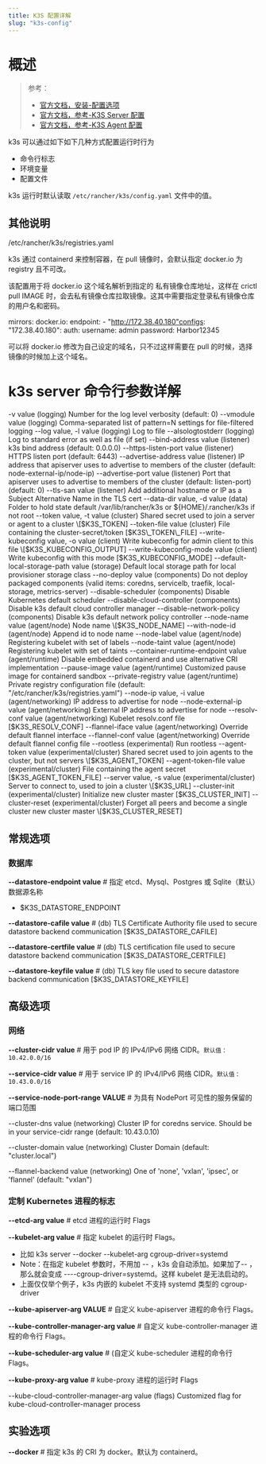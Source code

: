 ```yaml
---
title: K3S 配置详解
slug: "k3s-config"
---
```


# 概述

> 参考：
> - [官方文档，安装-配置选项](https://docs.k3s.io/zh/installation/configuration)
> - [官方文档，参考-K3S Server 配置](https://docs.k3s.io/reference/server-config)
> - [官方文档，参考-K3S Agent 配置](https://docs.k3s.io/reference/agent-config)

k3s 可以通过如下如下几种方式配置运行时行为
- 命令行标志
- 环境变量
- 配置文件

k3s 运行时默认读取 `/etc/rancher/k3s/config.yaml` 文件中的值。

## 其他说明

/etc/rancher/k3s/registries.yaml

k3s 通过 containerd 来控制容器，在 pull 镜像时，会默认指定 docker.io 为 registry 且不可改。

该配置用于将 docker.io 这个域名解析到指定的 私有镜像仓库地址，这样在 crictl pull IMAGE 时，会去私有镜像仓库拉取镜像。这其中需要指定登录私有镜像仓库的用户名和密码。

mirrors: docker.io: endpoint: - "http://172.38.40.180"configs: "172.38.40.180": auth: username: admin password: Harbor12345

可以将 docker.io 修改为自己设定的域名，只不过这样需要在 pull 的时候，选择镜像的时候加上这个域名。

# k3s server 命令行参数详解

-v value (logging) Number for the log level verbosity (default: 0)
--vmodule value (logging) Comma-separated list of pattern=N settings for file-filtered logging
--log value, -l value (logging) Log to file
--alsologtostderr (logging) Log to standard error as well as file (if set)
--bind-address value (listener) k3s bind address (default: 0.0.0.0)
--https-listen-port value (listener) HTTPS listen port (default: 6443)
--advertise-address value (listener) IP address that apiserver uses to advertise to members of the cluster (default: node-external-ip/node-ip)
--advertise-port value (listener) Port that apiserver uses to advertise to members of the cluster (default: listen-port) (default: 0)
--tls-san value (listener) Add additional hostname or IP as a Subject Alternative Name in the TLS cert
--data-dir value, -d value (data) Folder to hold state default /var/lib/rancher/k3s or ${HOME}/.rancher/k3s if not root
--token value, -t value                    (cluster) Shared secret used to join a server or agent to a cluster \[$K3S_TOKEN]
--token-file value (cluster) File containing the cluster-secret/token \[$K3S\_TOKEN\_FILE]
--write-kubeconfig value, -o value         (client) Write kubeconfig for admin client to this file \[$K3S_KUBECONFIG_OUTPUT]
--write-kubeconfig-mode value (client) Write kubeconfig with this mode \[$K3S_KUBECONFIG_MODE]
--default-local-storage-path value (storage) Default local storage path for local provisioner storage class
--no-deploy value (components) Do not deploy packaged components (valid items: coredns, servicelb, traefik, local-storage, metrics-server)
--disable-scheduler (components) Disable Kubernetes default scheduler
--disable-cloud-controller (components) Disable k3s default cloud controller manager
--disable-network-policy (components) Disable k3s default network policy controller
--node-name value (agent/node) Node name \[$K3S\_NODE\_NAME]
--with-node-id                             (agent/node) Append id to node name
--node-label value                         (agent/node) Registering kubelet with set of labels
--node-taint value                         (agent/node) Registering kubelet with set of taints
--container-runtime-endpoint value         (agent/runtime) Disable embedded containerd and use alternative CRI implementation
--pause-image value                        (agent/runtime) Customized pause image for containerd sandbox
--private-registry value                   (agent/runtime) Private registry configuration file (default: "/etc/rancher/k3s/registries.yaml")
--node-ip value, -i value                  (agent/networking) IP address to advertise for node
--node-external-ip value                   (agent/networking) External IP address to advertise for node
--resolv-conf value                        (agent/networking) Kubelet resolv.conf file \[$K3S_RESOLV_CONF]
--flannel-iface value (agent/networking) Override default flannel interface
--flannel-conf value (agent/networking) Override default flannel config file
--rootless (experimental) Run rootless
--agent-token value (experimental/cluster) Shared secret used to join agents to the cluster, but not servers \[$K3S\_AGENT\_TOKEN]
--agent-token-file value                   (experimental/cluster) File containing the agent secret \[$K3S_AGENT_TOKEN_FILE]
--server value, -s value (experimental/cluster) Server to connect to, used to join a cluster \[$K3S\_URL]
--cluster-init                             (experimental/cluster) Initialize new cluster master \[$K3S_CLUSTER_INIT]
--cluster-reset (experimental/cluster) Forget all peers and become a single cluster new cluster master \[$K3S\_CLUSTER\_RESET]

## 常规选项

### 数据库

**--datastore-endpoint value** #  指定 etcd、Mysql、Postgres 或 Sqlite（默认）数据源名称
- $K3S_DATASTORE_ENDPOINT

**--datastore-cafile value** # (db) TLS Certificate Authority file used to secure datastore backend communication \[$K3S_DATASTORE_CAFILE]

**--datastore-certfile value** # (db) TLS certification file used to secure datastore backend communication \[$K3S\_DATASTORE\_CERTFILE]

**--datastore-keyfile value** # (db) TLS key file used to secure datastore backend communication \[$K3S_DATASTORE_KEYFILE]

## 高级选项

### 网络

**--cluster-cidr value** # 用于 pod IP 的 IPv4/IPv6 网络 CIDR。`默认值：10.42.0.0/16`

**--service-cidr value** # 用于 service IP 的 IPv4/IPv6 网络 CIDR。`默认值：10.43.0.0/16`

**--service-node-port-range VALUE** # 为具有 NodePort 可见性的服务保留的端口范围

--cluster-dns value                        (networking) Cluster IP for coredns service. Should be in your service-cidr range (default: 10.43.0.10)

--cluster-domain value                     (networking) Cluster Domain (default: "cluster.local")

--flannel-backend value                    (networking) One of 'none', 'vxlan', 'ipsec', or 'flannel' (default: "vxlan")

### 定制 Kubernetes 进程的标志

**--etcd-arg value** # etcd 进程的运行时 Flags

**--kubelet-arg value** # 指定 kubelet 的运行时 Flags。

- 比如 k3s server --docker --kubelet-arg cgroup-driver=systemd
- Note：在指定 kubelet 参数时，不用加 -- ，k3s 会自动添加。如果加了-- ，那么就会变成 ----cgroup-driver=systemd。这样 kubelet 是无法启动的。
- 上面仅仅举个例子，k3s 内嵌的 kubelet 不支持 systemd 类型的 cgroup-driver

**--kube-apiserver-arg VALUE** # 自定义 kube-apiserver 进程的命令行 Flags。

**--kube-controller-manager-arg value** # 自定义 kube-controller-manager 进程的命令行 Flags。

**--kube-scheduler-arg value** # (自定义 kube-scheduler 进程的命令行 Flags。

**--kube-proxy-arg value** # kube-proxy 进程的运行时 Flags

--kube-cloud-controller-manager-arg value (flags) Customized flag for kube-cloud-controller-manager process

## 实验选项

**--docker** # 指定 k3s 的 CRI 为 docker。默认为 containerd。
